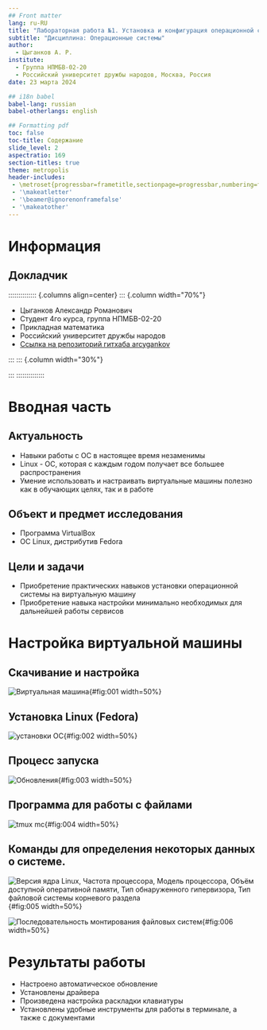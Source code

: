 ```yaml
---
## Front matter
lang: ru-RU
title: "Лабораторная работа №1. Установка и конфигурация операционной системы на виртуальную машину"
subtitle: "Дисциплина: Операционные системы"
author:
  - Цыганков А. Р.
institute:
  - Группа НПМБВ-02-20
  - Российский университет дружбы народов, Москва, Россия
date: 23 марта 2024

## i18n babel
babel-lang: russian
babel-otherlangs: english

## Formatting pdf
toc: false
toc-title: Содержание
slide_level: 2
aspectratio: 169
section-titles: true
theme: metropolis
header-includes:
 - \metroset{progressbar=frametitle,sectionpage=progressbar,numbering=fraction}
 - '\makeatletter'
 - '\beamer@ignorenonframefalse'
 - '\makeatother'
---
```


# Информация

## Докладчик

:::::::::::::: {.columns align=center}
::: {.column width="70%"}

  * Цыганков Александр Романович
  * Студент 4го курса, группа НПМБВ-02-20
  * Прикладная математика
  * Российский университет дружбы народов
  * [Ссылка на репозиторий гитхаба arcygankov](https://github.com/arcygankov/study_2023-2024_os-intro/tree/master)

:::
::: {.column width="30%"}

:::
::::::::::::::

# Вводная часть

## Актуальность

- Навыки работы с ОС в настоящее время незаменимы
- Linux - ОС, которая с каждым годом получает все большее распространения
- Умение использовать и настраивать виртуальные машины полезно как в обучающих целях, так и в работе

## Объект и предмет исследования

- Программа VirtualBox
- ОС Linux, дистрибутив Fedora

## Цели и задачи

- Приобретение практических навыков установки операционной системы на виртуальную машину
- Приобретение навыка настройки минимально необходимых для дальнейшей работы сервисов


# Настройка виртуальной машины

## Скачивание и настройка

![Виртуальная машина](image/2.png){#fig:001 width=50%}

## Установка Linux (Fedora)

![установки ОС](image/6.png){#fig:002 width=50%}

## Процесс запуска

![Обновления](image/10.png){#fig:003 width=50%}

## Программа для работы с файлами

![tmux mc](image/9.png){#fig:004 width=50%}

## Команды для определения некоторых данных о системе.

![Версия ядра Linux, Частота процессора, Модель процессора, Объём доступной оперативной памяти, Тип обнаруженного гипервизора, Тип файловой системы корневого раздела](image/18.png){#fig:005 width=50%}


![Последовательность монтирования файловых систем](image/19.png){#fig:006 width=50%}


# Результаты работы


- Настроено автоматическое обновление
- Установлены драйвера
- Произведена настройка раскладки клавиатуры
- Установлены удобные инструменты для работы в терминале, а также с документами
